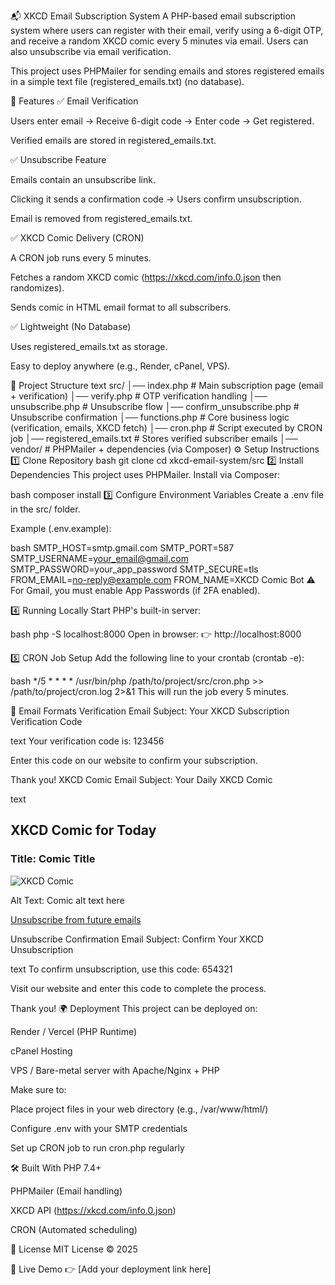 📬 XKCD Email Subscription System
A PHP-based email subscription system where users can register with their email, verify using a 6-digit OTP, and receive a random XKCD comic every 5 minutes via email. Users can also unsubscribe via email verification.

This project uses PHPMailer for sending emails and stores registered emails in a simple text file (registered_emails.txt) (no database).

🚀 Features
✅ Email Verification

Users enter email → Receive 6-digit code → Enter code → Get registered.

Verified emails are stored in registered_emails.txt.

✅ Unsubscribe Feature

Emails contain an unsubscribe link.

Clicking it sends a confirmation code → Users confirm unsubscription.

Email is removed from registered_emails.txt.

✅ XKCD Comic Delivery (CRON)

A CRON job runs every 5 minutes.

Fetches a random XKCD comic (https://xkcd.com/info.0.json then randomizes).

Sends comic in HTML email format to all subscribers.

✅ Lightweight (No Database)

Uses registered_emails.txt as storage.

Easy to deploy anywhere (e.g., Render, cPanel, VPS).

📂 Project Structure
text
src/
│── index.php          # Main subscription page (email + verification)
│── verify.php         # OTP verification handling
│── unsubscribe.php    # Unsubscribe flow
│── confirm_unsubscribe.php # Unsubscribe confirmation
│── functions.php      # Core business logic (verification, emails, XKCD fetch)
│── cron.php          # Script executed by CRON job
│── registered_emails.txt # Stores verified subscriber emails
│── vendor/           # PHPMailer + dependencies (via Composer)
⚙️ Setup Instructions
1️⃣ Clone Repository
bash
git clone <your-repository-url>
cd xkcd-email-system/src
2️⃣ Install Dependencies
This project uses PHPMailer. Install via Composer:

bash
composer install
3️⃣ Configure Environment Variables
Create a .env file in the src/ folder.

Example (.env.example):

bash
SMTP_HOST=smtp.gmail.com
SMTP_PORT=587
SMTP_USERNAME=your_email@gmail.com
SMTP_PASSWORD=your_app_password
SMTP_SECURE=tls
FROM_EMAIL=no-reply@example.com
FROM_NAME=XKCD Comic Bot
⚠️ For Gmail, you must enable App Passwords (if 2FA enabled).

4️⃣ Running Locally
Start PHP's built-in server:

bash
php -S localhost:8000
Open in browser:
👉 http://localhost:8000

5️⃣ CRON Job Setup
Add the following line to your crontab (crontab -e):

bash
*/5 * * * * /usr/bin/php /path/to/project/src/cron.php >> /path/to/project/cron.log 2>&1
This will run the job every 5 minutes.

📩 Email Formats
Verification Email
Subject: Your XKCD Subscription Verification Code

text
Your verification code is: 123456

Enter this code on our website to confirm your subscription.

Thank you!
XKCD Comic Email
Subject: Your Daily XKCD Comic

text
<h2>XKCD Comic for Today</h2>
<h3>Title: Comic Title</h3>
<img src="image_url_here" alt="XKCD Comic">
<p>Alt Text: Comic alt text here</p>
<p><a href="unsubscribe_link_here">Unsubscribe from future emails</a></p>
Unsubscribe Confirmation Email
Subject: Confirm Your XKCD Unsubscription

text
To confirm unsubscription, use this code: 654321

Visit our website and enter this code to complete the process.

Thank you!
🌍 Deployment
This project can be deployed on:

Render / Vercel (PHP Runtime)

cPanel Hosting

VPS / Bare-metal server with Apache/Nginx + PHP

Make sure to:

Place project files in your web directory (e.g., /var/www/html/)

Configure .env with your SMTP credentials

Set up CRON job to run cron.php regularly

🛠 Built With
PHP 7.4+

PHPMailer (Email handling)

XKCD API (https://xkcd.com/info.0.json)

CRON (Automated scheduling)

📜 License
MIT License © 2025

🔗 Live Demo
👉 [Add your deployment link here]